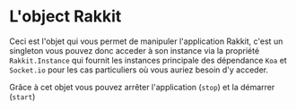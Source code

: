 # L'object Rakkit
Ceci est l'objet qui vous permet de manipuler l'application Rakkit, c'est un singleton vous pouvez donc acceder à son instance via la propriété `Rakkit.Instance` qui fournit les instances principale des dépendance `Koa` et `Socket.io` pour les cas particuliers où vous auriez besoin d'y acceder.  

Grâce à cet objet vous pouvez arrêter l'application (`stop`) et la démarrer (`start`)
